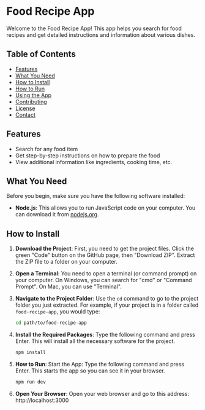 # Food Recipe App

Welcome to the Food Recipe App! This app helps you search for food recipes and get detailed instructions and information about various dishes.

## Table of Contents

- [Features](#features)
- [What You Need](#what-you-need)
- [How to Install](#how-to-install)
- [How to Run](#how-to-run)
- [Using the App](#using-the-app)
- [Contributing](#contributing)
- [License](#license)
- [Contact](#contact)

## Features

- Search for any food item
- Get step-by-step instructions on how to prepare the food
- View additional information like ingredients, cooking time, etc.

## What You Need

Before you begin, make sure you have the following software installed:

- **Node.js**: This allows you to run JavaScript code on your computer. You can download it from [nodejs.org](https://nodejs.org/).

## How to Install

1. **Download the Project**: First, you need to get the project files. Click the green "Code" button on the GitHub page, then "Download ZIP". Extract the ZIP file to a folder on your computer.

2. **Open a Terminal**: You need to open a terminal (or command prompt) on your computer. On Windows, you can search for "cmd" or "Command Prompt". On Mac, you can use "Terminal".

3. **Navigate to the Project Folder**: Use the `cd` command to go to the project folder you just extracted. For example, if your project is in a folder called `food-recipe-app`, you would type:

   ```sh
   cd path/to/food-recipe-app

4. **Install the Required Packages**: Type the following command and press Enter. This will install all the necessary software for the project.

   ```sh
   npm install


5. **How to Run**: Start the App: Type the following command and press Enter. This starts the app so you can see it in your browser.
    ```sh
    npm run dev

6. **Open Your Browser**: Open your web browser and go to this address:
   http://localhost:3000

